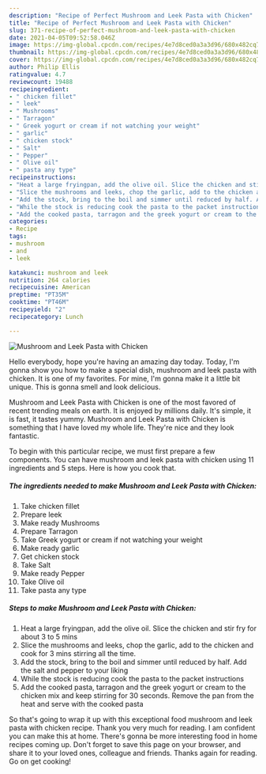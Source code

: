 ```yaml
---
description: "Recipe of Perfect Mushroom and Leek Pasta with Chicken"
title: "Recipe of Perfect Mushroom and Leek Pasta with Chicken"
slug: 371-recipe-of-perfect-mushroom-and-leek-pasta-with-chicken
date: 2021-04-05T09:52:58.046Z
image: https://img-global.cpcdn.com/recipes/4e7d8ced0a3a3d96/680x482cq70/mushroom-and-leek-pasta-with-chicken-recipe-main-photo.jpg
thumbnail: https://img-global.cpcdn.com/recipes/4e7d8ced0a3a3d96/680x482cq70/mushroom-and-leek-pasta-with-chicken-recipe-main-photo.jpg
cover: https://img-global.cpcdn.com/recipes/4e7d8ced0a3a3d96/680x482cq70/mushroom-and-leek-pasta-with-chicken-recipe-main-photo.jpg
author: Philip Ellis
ratingvalue: 4.7
reviewcount: 19488
recipeingredient:
- " chicken fillet"
- " leek"
- " Mushrooms"
- " Tarragon"
- " Greek yogurt or cream if not watching your weight"
- " garlic"
- " chicken stock"
- " Salt"
- " Pepper"
- " Olive oil"
- " pasta any type"
recipeinstructions:
- "Heat a large fryingpan, add the olive oil. Slice the chicken and stir fry for about 3 to 5 mins"
- "Slice the mushrooms and leeks, chop the garlic, add to the chicken and cook for 3 mins stirring all the time."
- "Add the stock, bring to the boil and simmer until reduced by half. Add the salt and pepper to your liking"
- "While the stock is reducing cook the pasta to the packet instructions"
- "Add the cooked pasta, tarragon and the greek yogurt or cream to the chicken mix and keep stirring for 30 seconds. Remove the pan from the heat and serve with the cooked pasta"
categories:
- Recipe
tags:
- mushroom
- and
- leek

katakunci: mushroom and leek 
nutrition: 264 calories
recipecuisine: American
preptime: "PT35M"
cooktime: "PT46M"
recipeyield: "2"
recipecategory: Lunch

---
```



![Mushroom and Leek Pasta with Chicken](https://img-global.cpcdn.com/recipes/4e7d8ced0a3a3d96/680x482cq70/mushroom-and-leek-pasta-with-chicken-recipe-main-photo.jpg)

Hello everybody, hope you're having an amazing day today. Today, I'm gonna show you how to make a special dish, mushroom and leek pasta with chicken. It is one of my favorites. For mine, I'm gonna make it a little bit unique. This is gonna smell and look delicious.

Mushroom and Leek Pasta with Chicken is one of the most favored of recent trending meals on earth. It is enjoyed by millions daily. It's simple, it is fast, it tastes yummy. Mushroom and Leek Pasta with Chicken is something that I have loved my whole life. They're nice and they look fantastic.




To begin with this particular recipe, we must first prepare a few components. You can have mushroom and leek pasta with chicken using 11 ingredients and 5 steps. Here is how you cook that.

<!--inarticleads1-->

##### The ingredients needed to make Mushroom and Leek Pasta with Chicken:

1. Take  chicken fillet
1. Prepare  leek
1. Make ready  Mushrooms
1. Prepare  Tarragon
1. Take  Greek yogurt or cream if not watching your weight
1. Make ready  garlic
1. Get  chicken stock
1. Take  Salt
1. Make ready  Pepper
1. Take  Olive oil
1. Take  pasta any type




<!--inarticleads2-->

##### Steps to make Mushroom and Leek Pasta with Chicken:

1. Heat a large fryingpan, add the olive oil. Slice the chicken and stir fry for about 3 to 5 mins
1. Slice the mushrooms and leeks, chop the garlic, add to the chicken and cook for 3 mins stirring all the time.
1. Add the stock, bring to the boil and simmer until reduced by half. Add the salt and pepper to your liking
1. While the stock is reducing cook the pasta to the packet instructions
1. Add the cooked pasta, tarragon and the greek yogurt or cream to the chicken mix and keep stirring for 30 seconds. Remove the pan from the heat and serve with the cooked pasta




So that's going to wrap it up with this exceptional food mushroom and leek pasta with chicken recipe. Thank you very much for reading. I am confident you can make this at home. There's gonna be more interesting food in home recipes coming up. Don't forget to save this page on your browser, and share it to your loved ones, colleague and friends. Thanks again for reading. Go on get cooking!
